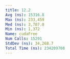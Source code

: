 ```yaml
---
title: 12.2
Avg (ns): 15316.8
Max (ns): 233,459
Med (ns): 3,707.0
Min (ns): 1,372
Name: cudaFree
Num Calls: 15291
StdDev (ns): 34,268.7
Total Time (ns): 234209708
---
```

